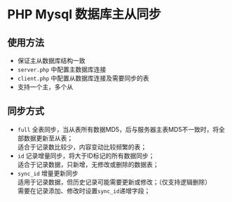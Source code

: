 # PHP Mysql 数据库主从同步

## 使用方法
* 保证主从数据库结构一致
* `server.php` 中配置主数据库连接
* `client.php` 中配置从数据库连接及需要同步的表
* 支持一个主，多个从

## 同步方式
* `full` 全表同步，当从表所有数据MD5，后与服务器主表MD5不一致时，将全部数据更新至从表；   
    适合于记录数比较少，内容变动比较频繁的表；
* `id` 记录增量同步，将大于ID标记的所有数据同步；  
    适合于记录数据，只新增，无修改或删除的数据表；
* `sync_id` 增量更新同步   
    适用于记录数据，但历史记录可能需要更新或修改；（仅支持逻辑删除）  
    需要在记录添加、修改时设置`sync_id`递增字段；
